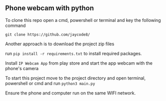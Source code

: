 ## Phone webcam with python
To clone this repo open a cmd, powershell or terminal and key the following command

`git clone https://github.com/jaycode8/`

Another approach is to download the project zip files

run `pip install -r requirements.txt` to install required packages.

Install `IP Webcam App` from play store and start the app webcam with the phone's camera

To start this project move to the project directory and open terminal, powershell or cmd and run `python3 main.py`

Ensure the phone and computer run on the same WIFI network.